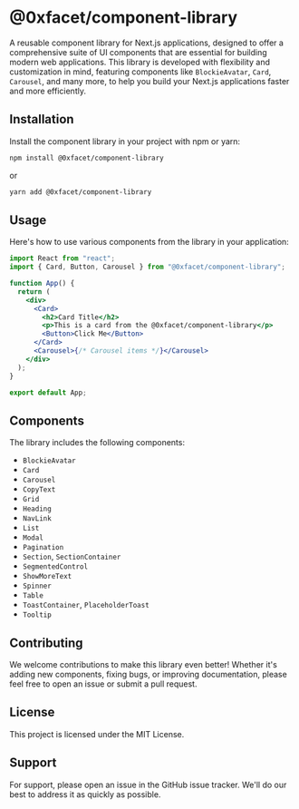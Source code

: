 # @0xfacet/component-library

A reusable component library for Next.js applications, designed to offer a comprehensive suite of UI components that are essential for building modern web applications. This library is developed with flexibility and customization in mind, featuring components like `BlockieAvatar`, `Card`, `Carousel`, and many more, to help you build your Next.js applications faster and more efficiently.

## Installation

Install the component library in your project with npm or yarn:

```bash
npm install @0xfacet/component-library
```

or

```bash
yarn add @0xfacet/component-library
```

## Usage

Here's how to use various components from the library in your application:

```jsx
import React from "react";
import { Card, Button, Carousel } from "@0xfacet/component-library";

function App() {
  return (
    <div>
      <Card>
        <h2>Card Title</h2>
        <p>This is a card from the @0xfacet/component-library</p>
        <Button>Click Me</Button>
      </Card>
      <Carousel>{/* Carousel items */}</Carousel>
    </div>
  );
}

export default App;
```

## Components

The library includes the following components:

- `BlockieAvatar`
- `Card`
- `Carousel`
- `CopyText`
- `Grid`
- `Heading`
- `NavLink`
- `List`
- `Modal`
- `Pagination`
- `Section`, `SectionContainer`
- `SegmentedControl`
- `ShowMoreText`
- `Spinner`
- `Table`
- `ToastContainer`, `PlaceholderToast`
- `Tooltip`

## Contributing

We welcome contributions to make this library even better! Whether it's adding new components, fixing bugs, or improving documentation, please feel free to open an issue or submit a pull request.

## License

This project is licensed under the MIT License.

## Support

For support, please open an issue in the GitHub issue tracker. We'll do our best to address it as quickly as possible.
